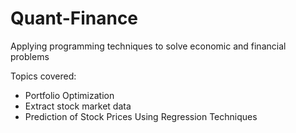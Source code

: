 # Quant-Finance

Applying programming techniques to solve economic and financial problems

Topics covered:
- Portfolio Optimization
- Extract stock market data 
- Prediction of Stock Prices Using Regression Techniques
